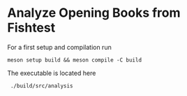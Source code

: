 # Analyze Opening Books from Fishtest

For a first setup and compilation run

`meson setup build && meson compile -C build`

The executable is located here

` ./build/src/analysis`
